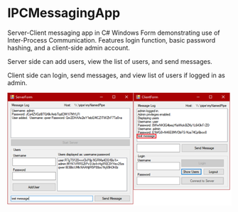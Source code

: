 # IPCMessagingApp
Server-Client messaging app in C# Windows Form demonstrating use of Inter-Process Communication. Features login function, basic password hashing, and a client-side admin account.

Server side can add users, view the list of users, and send messages.

Client side can login, send messages, and view list of users if logged in as admin.

![Screenshot](https://github.com/ntaiprogrammer/IPCMessagingApp/blob/main/IPC_Server_Client/screenshot.png?raw=true)
